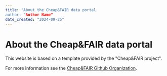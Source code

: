 ```yaml
---
title: "About the Cheap&FAIR data portal
author: "Author Name"
date_created: "2024-09-25"
---
```


# About the Cheap&FAIR data portal

This website is based on a template provided by the "Cheap&FAIR project".

For more information see the [Cheap&FAIR Github Organization](https://github.com/cheapandfair).
